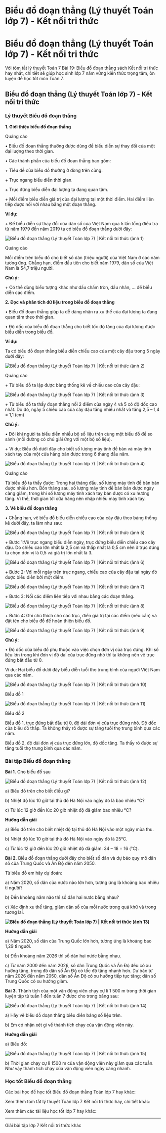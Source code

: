 # Biểu đồ đoạn thẳng (Lý thuyết Toán lớp 7) - Kết nối tri thức

# Biểu đồ đoạn thẳng (Lý thuyết Toán lớp 7) - Kết nối tri thức

Với tóm tắt lý thuyết Toán 7 Bài 19: Biểu đồ đoạn thẳng sách Kết nối tri thức hay nhất, chi tiết sẽ giúp học sinh lớp 7 nắm vững kiến thức trọng tâm, ôn luyện để học tốt môn Toán 7.

## Biểu đồ đoạn thẳng (Lý thuyết Toán lớp 7) - Kết nối tri thức

### **Lý thuyết Biểu đồ đoạn thẳng**

**1\. Giới thiệu biểu đồ đoạn thẳng**

Quảng cáo

• Biểu đồ đoạn thẳng thường được dùng để biểu diễn sự thay đổi của một đại lượng theo thời gian. 

• Các thành phần của biểu đồ đoạn thẳng bao gồm:

\+ Tiêu đề của biểu đồ thường ở dòng trên cùng.

\+ Trục ngang biểu diễn thời gian.

\+ Trục đứng biểu diễn đại lượng ta đang quan tâm.

\+ Mỗi điểm biểu diễn giá trị của đại lượng tại một thời điểm. Hai điểm liên tiếp được nối với nhau bằng một đoạn thẳng.

**Ví dụ:**

\+ Để biểu diễn sự thay đổi của dân số của Việt Nam qua 5 lần tổng điều tra từ năm 1979 đến năm 2019 ta có biểu đồ đoạn thẳng dưới đây:

![Biểu đồ đoạn thẳng \(Lý thuyết Toán lớp 7\) | Kết nối tri thức \(ảnh 1\)](https://vietjack.com/toan-7-kn/images/ly-thuyet-bai-19-bieu-do-doan-thang.PNG)

Quảng cáo

Mỗi điểm trên biểu đồ cho biết số dân (triệu người) của Việt Nam ở các năm tương ứng. Chẳng hạn, điểm đầu tiên cho biết năm 1979, dân số của Việt Nam là 54,7 triệu người.

**Chú ý:**

\+ Có thể dùng biểu tượng khác như dấu chấm tròn, dấu nhân, … để biểu diễn các điểm.

**2\. Đọc và phân tích dữ liệu trong biểu đồ đoạn thẳng**

• Biểu đồ đoạn thẳng giúp ta dễ dàng nhận ra xu thế của đại lượng ta đang quan tâm theo thời gian.

• Độ dốc của biểu đồ đoạn thẳng cho biết tốc độ tăng của đại lượng được biểu diễn trong biểu đồ.

**Ví dụ:**

Ta có biểu đồ đoạn thẳng biểu diễn chiều cao của một cây đậu trong 5 ngày dưới đây:

![Biểu đồ đoạn thẳng \(Lý thuyết Toán lớp 7\) | Kết nối tri thức \(ảnh 2\)](https://vietjack.com/toan-7-kn/images/ly-thuyet-bai-19-bieu-do-doan-thang-1.PNG)

Quảng cáo

\+ Từ biểu đồ ta lập được bảng thống kê về chiều cao của cây đậu:

![Biểu đồ đoạn thẳng \(Lý thuyết Toán lớp 7\) | Kết nối tri thức \(ảnh 3\)](https://vietjack.com/toan-7-kn/images/ly-thuyet-bai-19-bieu-do-doan-thang-2.PNG)

\+ Từ biểu đồ ta thấy đoạn thẳng nối 2 điểm của ngày 4 và 5 có độ dốc cao nhất. Do đó, ngày 5 chiều cao của cây đậu tăng nhiều nhất và tăng 2,5 – 1,4 = 1,1 (cm)

**Chú ý:**

• Đôi khi người ta biểu diễn nhiều bộ số liệu trên cùng một biểu đồ để so sánh (mỗi đường có chú giải ứng với một bộ số liệu).

\+ Ví dụ: Biểu đồ dưới đây cho biết số lượng máy tính để bàn và máy tính xách tay của một cửa hàng bán được trong 6 tháng đầu năm.

![Biểu đồ đoạn thẳng \(Lý thuyết Toán lớp 7\) | Kết nối tri thức \(ảnh 4\)](https://vietjack.com/toan-7-kn/images/ly-thuyet-bai-19-bieu-do-doan-thang-3.PNG)

Quảng cáo

Từ biểu đồ ta thấy được: Trong hai tháng đầu, số lượng máy tính để bàn bán được nhiều hơn. Bốn tháng sau, số lượng máy tính để bàn bán được ngày càng giảm, trong khi số lượng máy tính xách tay bán được có xu hướng tăng. Vì thế, thời gian tới cửa hàng nên nhập nhiều máy tính xách tay.

**3\. Vẽ biểu đồ đoạn thẳng**

• Chẳng hạn, vẽ biểu đồ biểu diễn chiều cao của cây đậu theo bảng thống kê dưới đây, ta làm như sau:

![Biểu đồ đoạn thẳng \(Lý thuyết Toán lớp 7\) | Kết nối tri thức \(ảnh 5\)](https://vietjack.com/toan-7-kn/images/ly-thuyet-bai-19-bieu-do-doan-thang-4.PNG)

\+ Bước 1:Vẽ trục ngang biểu diễn ngày, trục đứng biểu diễn chiều cao cây đậu. Do chiều cao lớn nhất là 2,5 cm và thấp nhất là 0,5 cm nên ở trục đứng ta chọn dơn vị là 0,5 và giá trị lớn nhất là 3.

![Biểu đồ đoạn thẳng \(Lý thuyết Toán lớp 7\) | Kết nối tri thức \(ảnh 6\)](https://vietjack.com/toan-7-kn/images/ly-thuyet-bai-19-bieu-do-doan-thang-5.PNG)

\+ Bước 2: Với mỗi ngày trên trục ngang, chiều cao của cây đậu tại ngày đó được biểu diễn bởi một điểm.

![Biểu đồ đoạn thẳng \(Lý thuyết Toán lớp 7\) | Kết nối tri thức \(ảnh 7\)](https://vietjack.com/toan-7-kn/images/ly-thuyet-bai-19-bieu-do-doan-thang-6.PNG)

\+ Bước 3: Nối các điểm liên tiếp với nhau bằng các đoạn thẳng.

![Biểu đồ đoạn thẳng \(Lý thuyết Toán lớp 7\) | Kết nối tri thức \(ảnh 8\)](https://vietjack.com/toan-7-kn/images/ly-thuyet-bai-19-bieu-do-doan-thang-7.PNG)

\+ Bước 4: Ghi chú thích cho các trục, điền giá trị tại các điểm (nếu cần) và đặt tên cho biểu đồ để hoàn thiện biểu đồ.

![Biểu đồ đoạn thẳng \(Lý thuyết Toán lớp 7\) | Kết nối tri thức \(ảnh 9\)](https://vietjack.com/toan-7-kn/images/ly-thuyet-bai-19-bieu-do-doan-thang-8.PNG)

**Chú ý:**

• Độ dốc của biểu đồ phụ thuộc vào việc chọn đơn vị của trục đứng. Khi số liệu lớn trong khi đơn vị độ dài của trục đứng nhỏ thì ta không nên vẽ trục đứng bắt đầu từ 0.

Ví dụ: Hai biểu đồ dưới đây biểu diễn tuổi thọ trung bình của người Việt Nam qua các năm.

![Biểu đồ đoạn thẳng \(Lý thuyết Toán lớp 7\) | Kết nối tri thức \(ảnh 10\)](https://vietjack.com/toan-7-kn/images/ly-thuyet-bai-19-bieu-do-doan-thang-9.PNG)

Biểu đồ 1

![Biểu đồ đoạn thẳng \(Lý thuyết Toán lớp 7\) | Kết nối tri thức \(ảnh 11\)](https://vietjack.com/toan-7-kn/images/ly-thuyet-bai-19-bieu-do-doan-thang-10.PNG)

Biểu đồ 2

Biểu đồ 1, trục đứng bắt đầu từ 0, độ dài đơn vị của trục đứng nhỏ. Độ dốc của biểu đồ thấp. Ta không thấy rõ được sự tăng tuổi thọ trung bình qua các năm.

Biểu đồ 2, độ dài đơn vị của trục đứng lớn, độ dốc tăng. Ta thấy rõ được sự tăng tuổi thọ trung bình qua các năm.

### **Bài tập Biểu đồ đoạn thẳng**

**Bài 1.** Cho biểu đồ sau

![Biểu đồ đoạn thẳng \(Lý thuyết Toán lớp 7\) | Kết nối tri thức \(ảnh 12\)](https://vietjack.com/toan-7-kn/images/ly-thuyet-bai-19-bieu-do-doan-thang-11.PNG)

a) Biểu đồ trên cho biết điều gì?

b) Nhiệt độ lúc 10 giờ tại thủ đô Hà Nội vào ngày đó là bao nhiêu °C?

c) Từ lúc 12 giờ đến lúc 20 giờ nhiệt độ đã giảm bao nhiêu °C?

**Hướng dẫn giải**

a) Biểu đồ trên cho biết nhiệt độ tại thủ đô Hà Nội vào một ngày mùa thu.

b) Nhiệt độ lúc 10 giờ tại thủ đô Hà Nội vào ngày đó là 25°C.

c) Từ lúc 12 giờ đến lúc 20 giờ nhiệt độ đã giảm: 34 – 18 = 16 (°C).

**Bài 2.** Biểu đồ đoạn thẳng dưới đây cho biết số dân và dự báo quy mô dân số của Trung Quốc và Ấn Độ đến năm 2050.

Từ biểu đồ em hãy dự đoán:

a) Năm 2020, số dân của nước nào lớn hơn, tương ứng là khoảng bao nhiêu tỉ người?

b) Đến khoảng năm nào thì số dân hai nước bằng nhau?

c) Xác định xu thế tăng, giảm dân số của mỗi nước trong quá khứ và trong tương lai.

**![Biểu đồ đoạn thẳng \(Lý thuyết Toán lớp 7\) | Kết nối tri thức \(ảnh 13\)](https://vietjack.com/toan-7-kn/images/ly-thuyet-bai-19-bieu-do-doan-thang-12.PNG)**

**Hướng dẫn giải**

a) Năm 2020, số dân của Trung Quốc lớn hơn, tương ứng là khoảng bao 1,29 tỉ người.

b) Đến khoảng năm 2026 thì số dân hai nước bằng nhau.

c) Từ năm 2000 đến năm 2026, số dân Trung Quốc và Ấn Độ đều có xu hướng tăng, trong đó dân số Ấn Độ có tốc độ tăng nhanh hơn. Dự báo từ năm 2026 đến năm 2050, dân số Ấn Độ có xu hướng tiếp tục tăng; dân số Trung Quốc có xu hướng giảm.

**Bài 3.** Thành tích của một vận động viên chạy cự li 1 500 m trong thời gian luyện tập từ tuần 1 đến tuần 7 được cho trong bảng sau:

![Biểu đồ đoạn thẳng \(Lý thuyết Toán lớp 7\) | Kết nối tri thức \(ảnh 14\)](https://vietjack.com/toan-7-kn/images/ly-thuyet-bai-19-bieu-do-doan-thang-13.PNG)

a) Hãy vẽ biểu đồ đoạn thẳng biểu diễn bảng số liệu trên.

b) Em có nhận xét gì về thành tích chạy của vận động viên này.

**Hướng dẫn giải**

a) Biểu đồ:

![Biểu đồ đoạn thẳng \(Lý thuyết Toán lớp 7\) | Kết nối tri thức \(ảnh 15\)](https://vietjack.com/toan-7-kn/images/ly-thuyet-bai-19-bieu-do-doan-thang-14.PNG)

b) Thời gian chạy cự li 1500 m của vận động viên này giảm qua các tuần. Như vậy thành tích chạy của vận động viên ngày càng nhanh.

### **Học tốt Biểu đồ đoạn thẳng**

Các bài học để học tốt Biểu đồ đoạn thẳng Toán lớp 7 hay khác:

Xem thêm tóm tắt lý thuyết Toán lớp 7 Kết nối tri thức hay, chi tiết khác:

Xem thêm các tài liệu học tốt lớp 7 hay khác:

* * *

Giải bài tập lớp 7 Kết nối tri thức khác
